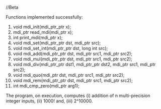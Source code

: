 //Beta

Functions implemented successfully:
1.  void mdi_init(mdi_ptr_ptr x);
2.  mdi_ptr read_mdi(mdi_ptr x); 				
3.  int print_mdi(mdi_ptr x); 
4.  void mdi_set(mdi_ptr_ptr dst, mdi_ptr src);
5.  void mdi_set_int(mdi_ptr_ptr dst, long int src); 
6.  void mdi_add(mdi_ptr_ptr dst, mdi_ptr src1, mdi_ptr src2); 
7.  void mdi_mul(mdi_ptr_ptr dst, mdi_ptr src1, mdi_ptr src2);
8.  void mdi_div(mdi_ptr_ptr dst1, mdi_ptr_ptr dst2, mdi_ptr src1, mdi_ptr src2);
9.  void mdi_quo(mdi_ptr dst, mdi_ptr src1, mdi_ptr src2);
10. void mdi_rem(mdi_ptr_ptr dst, mdi_ptr src1, mdi_ptr src2);
11. int mdi_cmp_zero(mdi_ptr arg1);


The program, on execution, computes (i) addition of n multi-precision integer inputs, (ii) 1000! and, (iii) 2^10000. 
